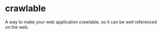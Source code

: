 crawlable
=========

A way to make your web application crawlable, so it can be well referenced on the web. 
